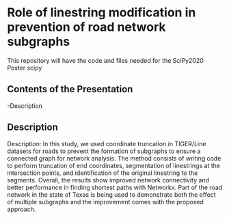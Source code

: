 # Role of linestring modification in prevention of road network subgraphs
This repository will have the code and files needed for the SciPy2020 Poster
scipy
## Contents of the Presentation
-Description


## Description
Description:
In this study, we used coordinate truncation in TIGER/Line datasets for roads to prevent the formation of subgraphs to ensure a connected graph for network analysis. The method consists of writing code to perform truncation of end coordinates, segmentation of linestrings at the intersection points, and identification of the original linestring to the segments. Overall, the results show improved network connectivity and better performance in finding shortest paths with Networkx. Part of the road network in the state of Texas is being used to demonstrate both the effect of multiple subgraphs and the improvement comes with the proposed approach.
